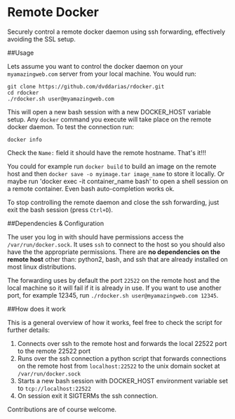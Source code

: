 # Remote Docker

Securely control a remote docker daemon using ssh forwarding, effectively avoiding the SSL setup.

##Usage

Lets assume you want to control the docker daemon on your `myamazingweb.com` server from your local machine. You would run:

    git clone https://github.com/dvddarias/rdocker.git
    cd rdocker
    ./rdocker.sh user@myamazingweb.com

This will open a new bash session with a new DOCKER_HOST variable setup. Any `docker` command you execute will take place on the remote docker daemon.
To test the connection run:

    docker info

Check the `Name:` field it should have the remote hostname. That's it!!!

You could for example run `docker build` to build an image on the remote host and then `docker save -o myimage.tar image_name` to store it locally.
Or maybe run 'docker exec -it container_name bash' to open a shell session on a remote container. Even bash auto-completion works ok.

To stop controlling the remote daemon and close the ssh forwarding, just exit the bash session (press `Ctrl+D`).

##Dependencies & Configuration

The user you log in with should have permissions access the `/var/run/docker.sock`. It uses `ssh` to connect to the host so you should also have the the appropriate permissions. There are **no dependencies on the remote host** other than: python2, bash, and ssh that are already installed on most linux distributions.

The forwarding uses by default the port `22522` on the remote host and the local machine so it will fail if it is already in use. If you want to use another port, for example 12345, run `./rdocker.sh user@myamazingweb.com 12345`.

##How does it work

This is a general overview of how it works, feel free to check the script for further details:

 1. Connects over ssh to the remote host and forwards the local 22522 port to the remote 22522 port
 2. Runs over the ssh connection a python script that forwards connections on the remote host from `localhost:22522` to the unix domain socket at `/var/run/docker.sock`
 2. Starts a new bash session with DOCKER_HOST environment variable set to `tcp://localhost:22522`
 3. On session exit it SIGTERMs the ssh connection.

Contributions are of course welcome.




